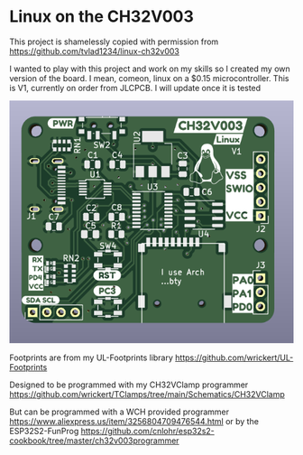 # Linux on the CH32V003
This project is shamelessly copied with permission from 
https://github.com/tvlad1234/linux-ch32v003

I wanted to play with this project and work on my skills so I created my 
own version of the board. I mean, comeon, linux on a $0.15 microcontroller.
This is V1, currently on order from JLCPCB. I will update once it is tested

![V1 Kicad Render](https://github.com/wrickert/Rickus-CH32V003/blob/main/Documents/V1.PNG)

Footprints are from my UL-Footprints library
https://github.com/wrickert/UL-Footprints

Designed to be programmed with my CH32VClamp programmer
https://github.com/wrickert/TClamps/tree/main/Schematics/CH32VClamp

But can be programmed with a WCH provided programmer 
https://www.aliexpress.us/item/3256804709476544.html
or by the ESP32S2-FunProg
https://github.com/cnlohr/esp32s2-cookbook/tree/master/ch32v003programmer